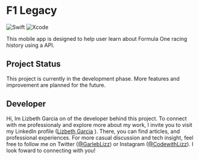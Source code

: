 # F1 Legacy
![Swift](https://img.shields.io/badge/swift-F54A2A?style=for-the-badge&logo=swift&logoColor=white)
![Xcode](https://img.shields.io/badge/Xcode-007ACC?style=for-the-badge&logo=Xcode&logoColor=white)

This mobile app is designed to help user learn about Formula One racing history using a API.

## Project Status
This project is currently in the development phase. More features and improvement are planned for the future.

## Developer
Hi, Im Lizbeth Garcia on of the developer behind this project. To connect with me professionaly and explore more about my work, I invite you to visit my LinkedIn profile ([Lizbeth Garcia](https://www.linkedin.com/in/lizbeth-garcia-53657a22a?lipi=urn%3Ali%3Apage%3Ad_flagship3_profile_view_base_contact_details%3B0ioxuQ4BQy2Z%2Fclq%2BYgMvQ%3D%3D) ). There, you can find articles, and professional experiences. For more casual discussion and tech insight, feel free to follow me on Twitter ([@GarlebLizz](https://twitter.com/GarlebLizz)) or Instagram ([@CodewithLizz](https://www.instagram.com/codewithlizz/)). I look foward to connecting with you!
